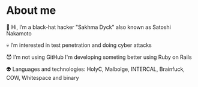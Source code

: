 # About me
🤗 Hi, I’m a black-hat hacker "Sakhma Dyck" also known as Satoshi Nakamoto

💀 I’m interested in test penetration and doing cyber attacks

😈 I’m not using GitHub I'm developing someting better using Ruby on Rails

👽 Languages and technologies: HolyC, Malbolge, INTERCAL, Brainfuck, COW, Whitespace and binary
